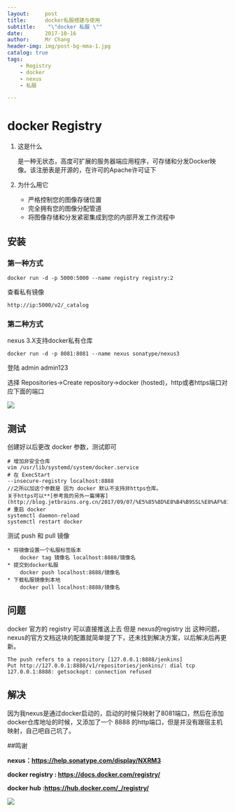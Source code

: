```yaml
---
layout:     post
title:     	docker私服搭建与使用
subtitle:    "\"docker 私服 \""
date:       2017-10-16
author:     Mr Chang
header-img: img/post-bg-mma-1.jpg
catalog: true
tags:
    - Registry
    - docker
    - nexus
    - 私服

---
```


# docker Registry

1. 这是什么
	
	是一种无状态，高度可扩展的服务器端应用程序，可存储和分发Docker映像。该注册表是开源的，在许可的Apache许可证下
	
2. 为什么用它
	* 严格控制您的图像存储位置
	* 完全拥有您的图像分配管道
	* 将图像存储和分发紧密集成到您的内部开发工作流程中

	
## 安装

### 第一种方式 

	docker run -d -p 5000:5000 --name registry registry:2
	
查看私有镜像

	http://ip:5000/v2/_catalog
	
### 第二种方式

nexus 3.X支持docker私有仓库

	docker run -d -p 8081:8081 --name nexus sonatype/nexus3
	
登陆 admin admin123

选择 Repositories->Create repository->docker (hosted)，http或者https端口对应下面的端口

![](https://cdn-blog.oss-cn-beijing.aliyuncs.com/17-10-17/42348025.jpg)


## 测试

创建好以后更改 docker 参数，测试即可

	# 增加非安全仓库
	vim /usr/lib/systemd/system/docker.service
	# 在 ExecStart  
	--insecure-registry localhost:8888 
    //之所以加这个参数是 因为 docker 默认不支持非https仓库。
    关于https可以**[参考我的另外一篇博客](http://blog.jetbrains.org.cn/2017/09/07/%E5%85%8D%E8%B4%B9SSL%E8%AF%81%E4%B9%A6/)**
	# 重启 docker
	systemctl daemon-reload
	systemctl restart docker
	
测试 push 和 pull 镜像

	* 将镜像设置一个私服标签版本
		docker tag 镜像名 localhost:8888/镜像名
	* 提交到docker私服
		docker push localhost:8888/镜像名
	* 下载私服镜像到本地
		docker pull localhost:8888/镜像名
		
## 问题

docker 官方的 registry 可以直接推送上去 
但是 nexus的registry 出 这种问题，nexus的官方文档这块的配置就简单提了下，还未找到解决方案，以后解决后再更新。

    The push refers to a repository [127.0.0.1:8888/jenkins]
    Put http://127.0.0.1:8888/v1/repositories/jenkins/: dial tcp 127.0.0.1:8888: getsockopt: connection refused
    
## 解决

因为我nexus是通过docker启动的，启动的时候只映射了8081端口，然后在添加docker仓库地址的时候，又添加了一个 8888 的http端口，但是并没有跟宿主机映射，自己吧自己坑了。
    
   
		
		
##鸣谢

**nexus：https://help.sonatype.com/display/NXRM3**

**docker registry : https://docs.docker.com/registry/**

**docker hub :https://hub.docker.com/_/registry/**

![](https://cdn-blog.oss-cn-beijing.aliyuncs.com/17-10-19/78406186.jpg)
